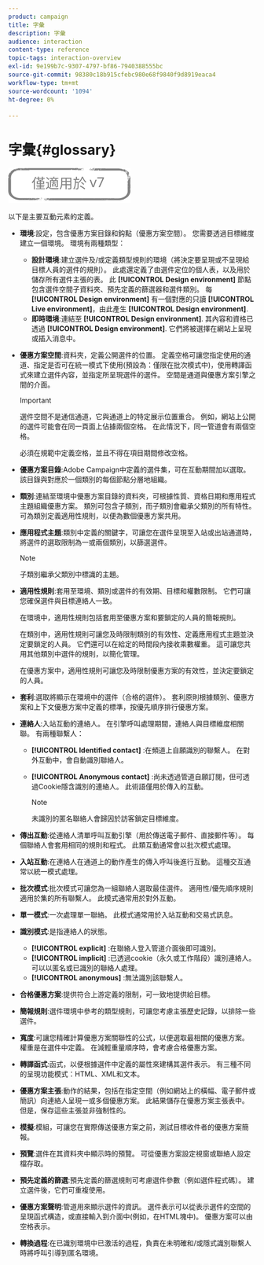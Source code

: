 ```yaml
---
product: campaign
title: 字彙
description: 字彙
audience: interaction
content-type: reference
topic-tags: interaction-overview
exl-id: 9e199b7c-9307-4797-bf86-7940388555bc
source-git-commit: 98380c18b915cfebc980e68f9840f9d8919eaca4
workflow-type: tm+mt
source-wordcount: '1094'
ht-degree: 0%

---
```


# 字彙{#glossary}

![](../../assets/v7-only.svg)

以下是主要互動元素的定義。

* **環境**:設定，包含優惠方案目錄和鈎點（優惠方案空間）。 您需要透過目標維度建立一個環境。 環境有兩種類型：

   * **設計環境**:建立選件及/或定義類型規則的環境（將決定要呈現或不呈現給目標人員的選件的規則）。 此處還定義了由選件定位的個人表，以及用於儲存所有選件主張的表。 此 **[!UICONTROL Design environment]** 節點包含選件空間子資料夾、預先定義的篩選器和選件類別。 每 **[!UICONTROL Design environment]** 有一個對應的只讀 **[!UICONTROL Live environment]**，由此產生 **[!UICONTROL Design environment]**.
   * **即時環境**:連結至 **[!UICONTROL Design environment]**. 其內容和資格已透過 **[!UICONTROL Design environment]**. 它們將被選擇在網站上呈現或插入消息中。

* **優惠方案空間**:資料夾，定義公開選件的位置。 定義空格可讓您指定使用的通道、指定是否可在統一模式下使用(預設為：僅限在批次模式中)，使用轉譯函式來建立選件內容，並指定所呈現選件的選件。 空間是通道與優惠方案引擎之間的介面。

   >[!IMPORTANT]
   >
   >選件空間不是通信通道，它與通道上的特定展示位置重合。 例如，網站上公開的選件可能會在同一頁面上佔據兩個空格。 在此情況下，同一管道會有兩個空格。
   >
   >必須在規範中定義空格，並且不得在項目期間修改空格。

* **優惠方案目錄**:Adobe Campaign中定義的選件集，可在互動期間加以選取。 該目錄與對應於一個類別的每個節點分層地組織。
* **類別**:連結至環境中優惠方案目錄的資料夾，可根據性質、資格日期和應用程式主題組織優惠方案。 類別可包含子類別，而子類別會繼承父類別的所有特性。 可為類別定義適用性規則，以便為數個優惠方案共用。
* **應用程式主題**:類別中定義的關鍵字，可讓您在選件呈現至入站或出站通道時，將選件的選取限制為一或兩個類別，以篩選選件。

   >[!NOTE]
   >
   >子類別繼承父類別中標識的主題。

* **適用性規則**:套用至環境、類別或選件的有效期、目標和權數限制。 它們可讓您確保選件與目標連絡人一致。

   在環境中，適用性規則包括套用至優惠方案和要鎖定的人員的簡報規則。

   在類別中，適用性規則可讓您及時限制類別的有效性、定義應用程式主題並決定要鎖定的人員。 它們還可以在給定的時間段內接收乘數權重。 這可讓您共用其他類別中選件的規則，以簡化管理。

   在優惠方案中，適用性規則可讓您及時限制優惠方案的有效性，並決定要鎖定的人員。

* **套利**:選取將顯示在環境中的選件（合格的選件）。 套利原則根據類別、優惠方案和上下文優惠方案中定義的標準，按優先順序排行優惠方案。
* **連絡人**:入站互動的連絡人。 在引擎呼叫處理期間，連絡人與目標維度相關聯。 有兩種聯繫人：

   * **[!UICONTROL Identified contact]** :在頻道上自願識別的聯繫人。 在對外互動中，會自動識別聯絡人。
   * **[!UICONTROL Anonymous contact]** :尚未透過管道自願訂閱，但可透過Cookie隱含識別的連絡人。 此術語僅用於傳入的互動。

      >[!NOTE]
      >
      >未識別的匿名聯絡人會歸因於訪客鎖定目標維度。

* **傳出互動**:從連絡人清單呼叫互動引擎（用於傳送電子郵件、直接郵件等）。 每個聯絡人會套用相同的規則和程式。 此類互動通常會以批次模式處理。
* **入站互動**:在連絡人在通道上的動作產生的傳入呼叫後進行互動。 這種交互通常以統一模式處理。
* **批次模式**:批次模式可讓您為一組聯絡人選取最佳選件。 適用性/優先順序規則適用於集的所有聯繫人。 此模式通常用於對外互動。
* **單一模式**:一次處理單一聯絡。 此模式通常用於入站互動和交易式訊息。
* **識別模式**:是指連絡人的狀態。

   * **[!UICONTROL explicit]** :在聯絡人登入管道介面後即可識別。
   * **[!UICONTROL implicit]** :已透過cookie（永久或工作階段）識別連絡人。 可以以匿名或已識別的聯絡人處理。
   * **[!UICONTROL anonymous]** :無法識別該聯繫人。

* **合格優惠方案**:提供符合上游定義的限制，可一致地提供給目標。
* **簡報規則**:選件環境中參考的類型規則，可讓您考慮主張歷史記錄，以排除一些選件。
* **寬度**:可讓您精確計算優惠方案關聯性的公式，以便選取最相關的優惠方案。 權重是在選件中定義。 在減輕重量順序時，會考慮合格優惠方案。
* **轉譯函式**:函式，以便根據選件中定義的屬性來建構其選件表示。 有三種不同的呈現功能模式：HTML、XML和文本。
* **優惠方案主張**:動作的結果，包括在指定空間（例如網站上的橫幅、電子郵件或簡訊）向連絡人呈現一或多個優惠方案。 此結果儲存在優惠方案主張表中。 但是，保存這些主張並非強制性的。
* **模擬**:模組，可讓您在實際傳送優惠方案之前，測試目標收件者的優惠方案簡報。
* **預覽**:選件在其資料夾中顯示時的預覽。 可從優惠方案設定視窗或聯絡人設定檔存取。
* **預先定義的篩選**:預先定義的篩選規則可考慮選件參數（例如選件程式碼）。 建立選件後，它們可重複使用。
* **優惠方案聲明**:管道用來顯示選件的資訊。 選件表示可以從表示選件的空間的呈現函式構造，或直接輸入到介面中(例如，在HTML塊中)。 優惠方案可以由空格表示。
* **轉換過程**:在已識別環境中已激活的過程，負責在未明確和/或隱式識別聯繫人時將呼叫引導到匿名環境。
